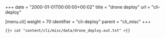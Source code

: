 +++
date = "2000-01-01T00:00:00+00:02"
title = "drone deploy"
url = "cli-deploy"

[menu.cli]
  weight = 70
  identifier = "cli-deploy"
  parent = "cli_misc"
+++


```text
{{< cat "content/cli/misc/data/drone_deploy.out.txt" >}}
```
